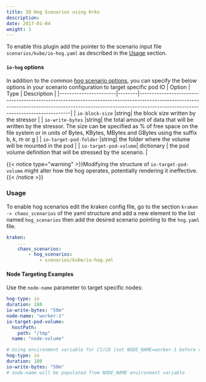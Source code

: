 ```yaml
---
title: IO Hog Scenarios using Krkn
description: 
date: 2017-01-04
weight: 1
---
```

To enable this plugin add the pointer to the scenario input file `scenarios/kube/io-hog.yaml` as described in the 
[Usage](#usage) section.

#### `io-hog` options
In addition to the common [hog scenario options](../_index.md#common-options), you can specify the below options in your scenario configuration to target specific pod IO
| Option                | Type   | Description                                                                                                                                                                                                  |
|-----------------------|--------|--------------------------------------------------------------------------------------------------------------------------------------------------------------------------------------------------------------|
| `io-block-size`       |string| the block size written by the stressor                                                                                                                                                                       |
| `io-write-bytes`      |string| the total amount of data that will be written by the stressor. The size can be specified as % of free space on the file system or in units of Bytes, KBytes, MBytes and GBytes using the suffix b, k, m or g |
| `io-target-pod-folder` |string| the folder where the volume will be mounted in the pod                                                                                                                                                       |
| `io-target-pod-volume`| dictionary | the pod volume definition that will be stressed by the scenario.                                                                                                                                             |

{{< notice type="warning" >}}Modifying the structure of `io-target-pod-volume` might alter how the hog operates, potentially rendering it ineffective.{{< /notice >}}


### Usage

To enable hog scenarios edit the kraken config file, go to the section `kraken -> chaos_scenarios` of the yaml structure
and add a new element to the list named `hog_scenarios` then add the desired scenario
pointing to the `hog.yaml` file.
```yaml
kraken:
    ...
    chaos_scenarios:
        - hog_scenarios:
            - scenarios/kube/io-hog.yml
```

#### Node Targeting Examples

Use the `node-name` parameter to target specific nodes:

```yaml
hog-type: io
duration: 180
io-write-bytes: "50m"
node-name: "worker-1"
io-target-pod-volume:
  hostPath:
    path: "/tmp"
  name: "node-volume"

# Using environment variable for CI/CD (set NODE_NAME=worker-1 before running)
hog-type: io
duration: 180
io-write-bytes: "50m"
# node-name will be populated from NODE_NAME environment variable
```
